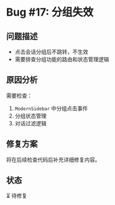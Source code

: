 # Bug #17: 分组失效

## 问题描述
- 点击会话分组后不跳转，不生效
- 需要排查分组功能的路由和状态管理逻辑

## 原因分析

需要检查：
1. `ModernSidebar` 中分组点击事件
2. 分组状态管理
3. 对话过滤逻辑

## 修复方案

将在后续检查代码后补充详细修复内容。

## 状态
⏳ 待修复
